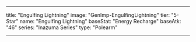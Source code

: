 ---

title: "Engulfing Lightning"
image: "GenImp-EngulfingLightning"
tier: "5-Star"
name: "Engulfing Lightning"
baseStat: "Energy Recharge"
baseAtk: "46"
series: "Inazuma Series"
type: "Polearm"

---